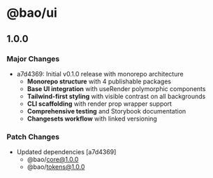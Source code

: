 # @bao/ui

## 1.0.0

### Major Changes

- a7d4369: Initial v0.1.0 release with monorepo architecture
  - **Monorepo structure** with 4 publishable packages
  - **Base UI integration** with useRender polymorphic components
  - **Tailwind-first styling** with visible contrast on all backgrounds
  - **CLI scaffolding** with render prop wrapper support
  - **Comprehensive testing** and Storybook documentation
  - **Changesets workflow** with linked versioning

### Patch Changes

- Updated dependencies [a7d4369]
  - @bao/core@1.0.0
  - @bao/tokens@1.0.0
